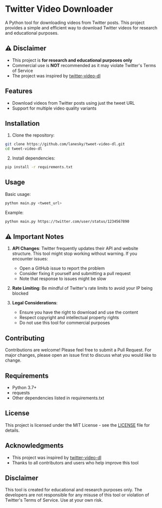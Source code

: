 # Twitter Video Downloader

A Python tool for downloading videos from Twitter posts. This project provides a simple and efficient way to download Twitter videos for research and educational purposes.

## ⚠️ Disclaimer

- This project is **for research and educational purposes only**
- Commercial use is **NOT** recommended as it may violate Twitter's Terms of Service
- The project was inspired by [twitter-video-dl](https://github.com/inteoryx/twitter-video-dl/)

## Features

- Download videos from Twitter posts using just the tweet URL
- Support for multiple video quality variants

## Installation

1. Clone the repository:
```bash
git clone https://github.com/lanesky/tweet-video-dl.git
cd tweet-video-dl
```

2. Install dependencies:
```bash
pip install -r requirements.txt
```

## Usage

Basic usage:
```bash
python main.py <tweet_url>
```

Example:
```bash
python main.py https://twitter.com/user/status/1234567890
```

## ⚠️ Important Notes

1. **API Changes**: Twitter frequently updates their API and website structure. This tool might stop working without warning. If you encounter issues:
   - Open a GitHub issue to report the problem
   - Consider fixing it yourself and submitting a pull request
   - Note that response to issues might be slow

2. **Rate Limiting**: Be mindful of Twitter's rate limits to avoid your IP being blocked

3. **Legal Considerations**: 
   - Ensure you have the right to download and use the content
   - Respect copyright and intellectual property rights
   - Do not use this tool for commercial purposes

## Contributing

Contributions are welcome! Please feel free to submit a Pull Request. For major changes, please open an issue first to discuss what you would like to change.

## Requirements

- Python 3.7+
- requests
- Other dependencies listed in requirements.txt

## License

This project is licensed under the MIT License - see the [LICENSE](LICENSE) file for details.

## Acknowledgments

- This project was inspired by [twitter-video-dl](https://github.com/inteoryx/twitter-video-dl/)
- Thanks to all contributors and users who help improve this tool

## Disclaimer

This tool is created for educational and research purposes only. The developers are not responsible for any misuse of this tool or violation of Twitter's Terms of Service. Use at your own risk.